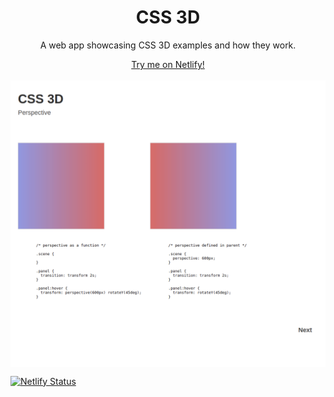 <h1 align="center">CSS 3D</h1>
<p align="center"> A web app showcasing CSS 3D examples and how they work.</p>
<div align="center"><a href="https://css-3d.netlify.app/">Try me on Netlify!</a></div>
<br>
<img align="center" src="https://github.com/michaelkolesidis/css-3d/blob/main/css-3d.png">



[![Netlify Status](https://api.netlify.com/api/v1/badges/838fb106-2140-4c53-a5b6-c4f2d195887e/deploy-status)](https://app.netlify.com/sites/css-3d/deploys)
